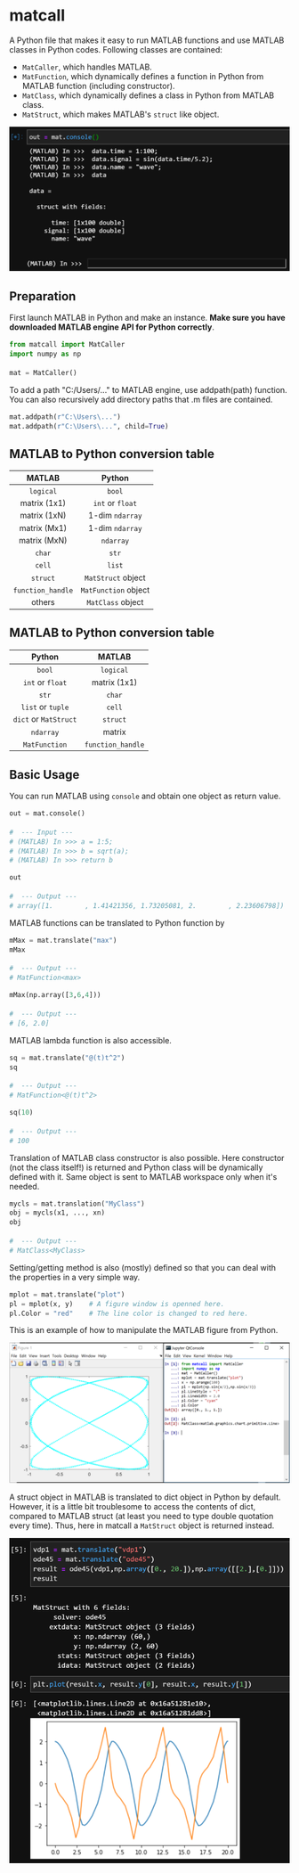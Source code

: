 # matcall
A Python file that makes it easy to run MATLAB functions and use MATLAB classes in Python codes.
Following classes are contained:
- `MatCaller`, which handles MATLAB.
- `MatFunction`, which dynamically defines a function in Python from MATLAB function (including constructor).
- `MatClass`, which dynamically defines a class in Python from MATLAB class.
- `MatStruct`, which makes MATLAB's `struct` like object.

<img src="images/example_2.png" width="600">

## Preparation

First launch MATLAB in Python and make an instance. **Make sure you have downloaded MATLAB engine API for Python correctly**.

```python
from matcall import MatCaller
import numpy as np

mat = MatCaller()
```

To add a path "C:/Users/..." to MATLAB engine, use addpath(path) function. You can also recursively add directory paths that .m files are contained.

```python
mat.addpath(r"C:\Users\...")
mat.addpath(r"C:\Users\...", child=True)
```
## MATLAB to Python conversion table

|MATLAB|Python|
|:----:|:----:|
|`logical`|`bool`|
|matrix (1x1)|`int` or `float`|
|matrix (1xN)|1-dim `ndarray`|
|matrix (Mx1)|1-dim `ndarray`|
|matrix (MxN)|`ndarray`|
|`char`|`str`|
|`cell`|`list`|
|`struct`|`MatStruct` object|
|`function_handle`|`MatFunction` object|
|others|`MatClass` object|

## MATLAB to Python conversion table

|Python|MATLAB|
|:----:|:----:|
|`bool`|`logical`|
|`int` or `float`|matrix (1x1)|
|`str`|`char`|
|`list` or `tuple`|`cell`|
|`dict` or `MatStruct`|`struct`|
|`ndarray`|matrix|
|`MatFunction`|`function_handle`|

## Basic Usage

You can run MATLAB using `console` and obtain one object as return value.

```python
out = mat.console()

#  --- Input ---
# (MATLAB) In >>> a = 1:5;
# (MATLAB) In >>> b = sqrt(a);
# (MATLAB) In >>> return b
```
```python
out

#  --- Output ---
# array([1.        , 1.41421356, 1.73205081, 2.        , 2.23606798])
```

MATLAB functions can be translated to Python function by

```python
mMax = mat.translate("max")
mMax

#  --- Output ---
# MatFunction<max>
```
```python
mMax(np.array([3,6,4]))

#  --- Output ---
# [6, 2.0]
```

MATLAB lambda function is also accessible.
```python
sq = mat.translate("@(t)t^2")
sq

#  --- Output ---
# MatFunction<@(t)t^2>
```
```python
sq(10)

#  --- Output ---
# 100
```

Translation of MATLAB class constructor is also possible. Here constructor (not the class itself!) is returned and Python class will be dynamically defined with it. Same object
is sent to MATLAB workspace only when it's needed.

```python
mycls = mat.translation("MyClass")
obj = mycls(x1, ..., xn)
obj

#  --- Output ---
# MatClass<MyClass>
```

Setting/getting method is also (mostly) defined so that you can deal with the properties in a very simple way.

```python
mplot = mat.translate("plot")
pl = mplot(x, y)    # A figure window is openned here.
pl.Color = "red"    # The line color is changed to red here.
```

This is an example of how to manipulate the MATLAB figure from Python.

![example_1](images/example_1.png)

A struct object in MATLAB is translated to dict object in Python by default. However, it is a little bit troublesome to access the contents of dict, compared to MATLAB struct (at least you need to type double quotation every time). Thus, here in matcall a `MatStruct` object is returned instead.

<img src="images/example_3.png" width="600">
